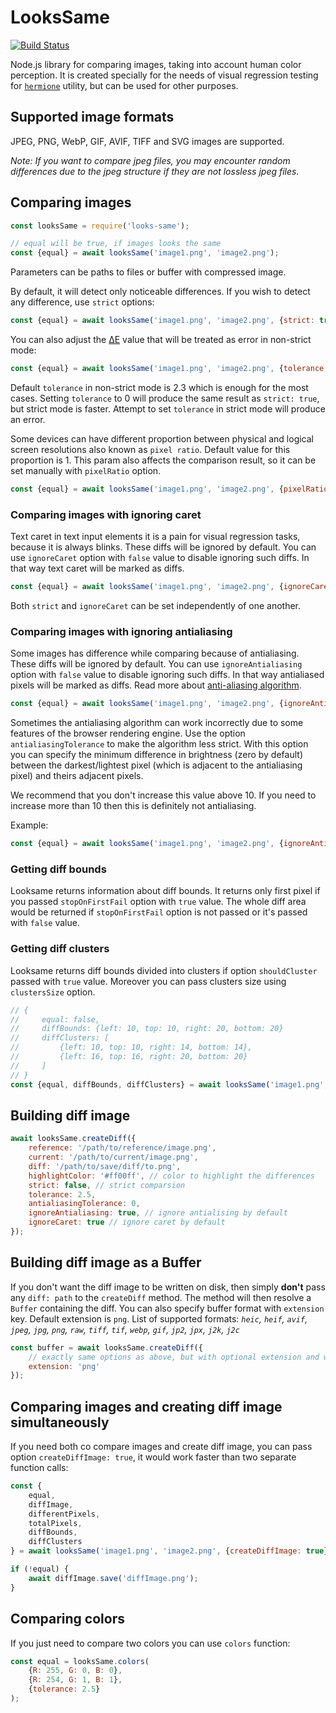 # LooksSame

[![Build Status](https://travis-ci.org/gemini-testing/looks-same.svg?branch=master)](https://travis-ci.org/gemini-testing/looks-same)

Node.js library for comparing images, taking into account human color
perception. It is created specially for the needs of visual regression testing
for [`hermione`](http://github.com/gemini-testing/hermione) utility, but can be used
for other purposes.

## Supported image formats

JPEG, PNG, WebP, GIF, AVIF, TIFF and SVG images are supported.

*Note: If you want to compare jpeg files, you may encounter random differences due to the jpeg structure if they are not lossless jpeg files.*

## Comparing images

```javascript
const looksSame = require('looks-same');

// equal will be true, if images looks the same
const {equal} = await looksSame('image1.png', 'image2.png');
```

Parameters can be paths to files or buffer with compressed image.

By default, it will detect only noticeable differences. If you wish to detect any difference,
use `strict` options:

```javascript
const {equal} = await looksSame('image1.png', 'image2.png', {strict: true});
```

You can also adjust the [ΔE](http://en.wikipedia.org/wiki/Color_difference) value that will be treated as error
in non-strict mode:

```javascript
const {equal} = await looksSame('image1.png', 'image2.png', {tolerance: 5});
```

Default `tolerance` in non-strict mode is 2.3 which is enough for the most cases.
Setting `tolerance` to 0 will produce the same result as `strict: true`, but strict mode
is faster.
Attempt to set `tolerance` in strict mode will produce an error.

Some devices can have different proportion between physical and logical screen resolutions also
known as `pixel ratio`. Default value for this proportion is 1.
This param also affects the comparison result, so it can be set manually with `pixelRatio` option.

```javascript
const {equal} = await looksSame('image1.png', 'image2.png', {pixelRatio: 2});
```

### Comparing images with ignoring caret

Text caret in text input elements it is a pain for visual regression tasks, because it is always blinks. These diffs will be ignored by default. You can use `ignoreCaret` option with `false` value to disable ignoring such diffs. In that way text caret will be marked as diffs.

```javascript
const {equal} = await looksSame('image1.png', 'image2.png', {ignoreCaret: true});
```

Both `strict` and `ignoreCaret` can be set independently of one another.

### Comparing images with ignoring antialiasing

Some images has difference while comparing because of antialiasing. These diffs will be ignored by default. You can use `ignoreAntialiasing` option with `false` value to disable ignoring such diffs. In that way antialiased pixels will be marked as diffs. Read more about [anti-aliasing algorithm](http://www.eejournal.ktu.lt/index.php/elt/article/view/10058/5000).

```javascript
const {equal} = await looksSame('image1.png', 'image2.png', {ignoreAntialiasing: true});
```

Sometimes the antialiasing algorithm can work incorrectly due to some features of the browser rendering engine. Use the option `antialiasingTolerance` to make the algorithm less strict. With this option you can specify the minimum difference in brightness (zero by default) between the darkest/lightest pixel (which is adjacent to the antialiasing pixel) and theirs adjacent pixels.

We recommend that you don't increase this value above 10. If you need to increase more than 10 then this is definitely not antialiasing.

Example:
```javascript
const {equal} = await looksSame('image1.png', 'image2.png', {ignoreAntialiasing: true, antialiasingTolerance: 3});
```

### Getting diff bounds
Looksame returns information about diff bounds. It returns only first pixel if you passed `stopOnFirstFail` option with `true` value. The whole diff area would be returned if `stopOnFirstFail` option is not passed or it's passed with `false` value.

### Getting diff clusters
Looksame returns diff bounds divided into clusters if option `shouldCluster` passed with `true` value. Moreover you can pass clusters size using `clustersSize` option.

```javascript
// {
//     equal: false,
//     diffBounds: {left: 10, top: 10, right: 20, bottom: 20}
//     diffClusters: [
//         {left: 10, top: 10, right: 14, bottom: 14},
//         {left: 16, top: 16, right: 20, bottom: 20}
//     ]
// }
const {equal, diffBounds, diffClusters} = await looksSame('image1.png', 'image2.png', {shouldCluster: true, clustersSize: 10});
```

## Building diff image

```javascript
await looksSame.createDiff({
    reference: '/path/to/reference/image.png',
    current: '/path/to/current/image.png',
    diff: '/path/to/save/diff/to.png',
    highlightColor: '#ff00ff', // color to highlight the differences
    strict: false, // strict comparsion
    tolerance: 2.5,
    antialiasingTolerance: 0,
    ignoreAntialiasing: true, // ignore antialising by default
    ignoreCaret: true // ignore caret by default
});
```

## Building diff image as a Buffer

If you don't want the diff image to be written on disk, then simply **don't**
pass any `diff: path` to the `createDiff` method. The method will then
resolve a `Buffer` containing the diff. You can also specify buffer format
with `extension` key. Default extension is `png`. List of supported formats:
*`heic`, `heif`, `avif`, `jpeg`, `jpg`, `png`, `raw`, `tiff`, `tif`, `webp`, `gif`, `jp2`, `jpx`, `j2k`, `j2c`*

```javascript
const buffer = await looksSame.createDiff({
    // exactly same options as above, but with optional extension and without diff
    extension: 'png'
});
```

## Comparing images and creating diff image simultaneously

If you need both co compare images and create diff image, you can pass option `createDiffImage: true`,
it would work faster than two separate function calls:

```javascript
const {
    equal,
    diffImage,
    differentPixels,
    totalPixels,
    diffBounds,
    diffClusters
} = await looksSame('image1.png', 'image2.png', {createDiffImage: true});

if (!equal) {
    await diffImage.save('diffImage.png');
}
```

## Comparing colors

If you just need to compare two colors you can use `colors` function:

```javascript
const equal = looksSame.colors(
    {R: 255, G: 0, B: 0},
    {R: 254, G: 1, B: 1},
    {tolerance: 2.5}
);
```
